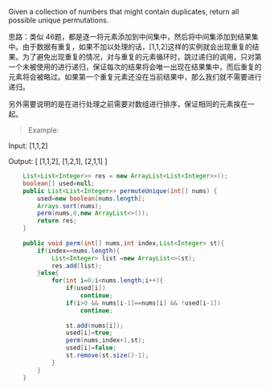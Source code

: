 Given a collection of numbers that might contain duplicates, return all possible unique permutations.

思路：类似 46题，都是逐一将元素添加到中间集中，然后将中间集添加到结果集中。由于数据有重复，如果不加以处理的话，[1,1,2]这样的实例就会出现重复的结果。为了避免出现重复的情况，对与重复的元素循环时，跳过递归的调用，只对第一个未被使用的进行递归，保证每次的结果将会唯一出现在结果集中，而后重复的元素将会被略过。如果第一个重复元素还没在当前结果中，那么我们就不需要进行递归。

另外需要说明的是在进行处理之前需要对数组进行排序，保证相同的元素挨在一起。

>Example:

Input: [1,1,2]

Output:
[
  [1,1,2],
  [1,2,1],
  [2,1,1]
]

```java
    List<List<Integer>> res = new ArrayList<List<Integer>>();
    boolean[] used=null;
    public List<List<Integer>> permuteUnique(int[] nums) {
        used=new boolean[nums.length];
        Arrays.sort(nums);
        perm(nums,0,new ArrayList<>());
        return res;
    }
    
    public void perm(int[] nums,int index,List<Integer> st){
        if(index==nums.length){
            List<Integer> list =new ArrayList<>(st);
            res.add(list);
        }else{
            for(int i=0;i<nums.length;i++){
                if(used[i])
                    continue;
                if(i>0 && nums[i-1]==nums[i] && !used[i-1])
                    continue;
                
                st.add(nums[i]);
                used[i]=true;
                perm(nums,index+1,st);
                used[i]=false;
                st.remove(st.size()-1);
            }
        }
    }
```
